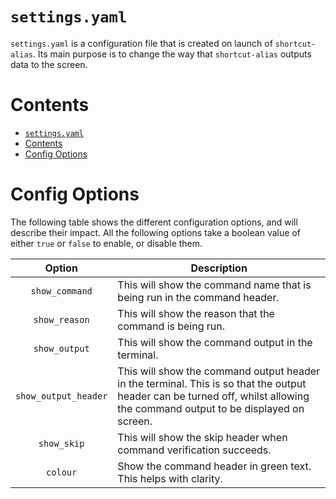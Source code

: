 # `settings.yaml`

`settings.yaml` is a configuration file that is created on launch of `shortcut-alias`. Its main purpose is to change the way that `shortcut-alias` outputs data to the screen.

# Contents
- [`settings.yaml`](#settingsyaml)
- [Contents](#contents)
- [Config Options](#config-options)

# Config Options

The following table shows the different configuration options, and will describe their impact. All the following options take a boolean value of either `true` or `false` to enable, or disable them.

| Option               | Description                                                                                                                                                                  |
| :------------------: | ---------------------------------------------------------------------------------------------------------------------------------------------------------------------------- |
| `show_command`       | This will show the command name that is being run in the command header.                                                                                                     |
| `show_reason`        | This will show the reason that the command is being run.                                                                                                                     |
| `show_output`        | This will show the command output in the terminal.                                                                                                                           |
| `show_output_header` | This will show the command output header in the terminal. This is so that the output header can be turned off, whilst allowing the command output to be displayed on screen. |
| `show_skip`          | This will show the skip header when command verification succeeds.                                                                                                           |
| `colour`             | Show the command header in green text. This helps with clarity.                                                                                                              |